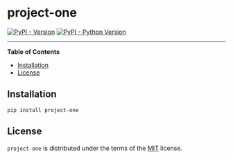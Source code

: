 # project-one

[![PyPI - Version](https://img.shields.io/pypi/v/project-one.svg)](https://pypi.org/project/project-one)
[![PyPI - Python Version](https://img.shields.io/pypi/pyversions/project-one.svg)](https://pypi.org/project/project-one)

-----

**Table of Contents**

- [Installation](#installation)
- [License](#license)

## Installation

```console
pip install project-one
```

## License

`project-one` is distributed under the terms of the [MIT](https://spdx.org/licenses/MIT.html) license.
